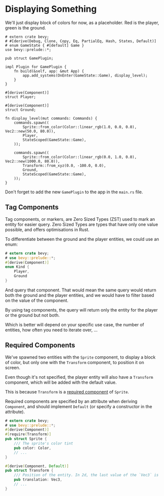 # Displaying Something

We'll just display block of colors for now, as a placeholder. Red is the player, green is the ground.

```rust,no_run
# extern crate bevy;
# #[derive(Debug, Clone, Copy, Eq, PartialEq, Hash, States, Default)]
# enum GameState { #[default] Game }
use bevy::prelude::*;

pub struct GamePlugin;

impl Plugin for GamePlugin {
    fn build(&self, app: &mut App) {
        app.add_systems(OnEnter(GameState::Game), display_level);
    }
}

#[derive(Component)]
struct Player;

#[derive(Component)]
struct Ground;

fn display_level(mut commands: Commands) {
    commands.spawn((
        Sprite::from_color(Color::linear_rgb(1.0, 0.0, 0.0), Vec2::new(50.0, 80.0)),
        Player,
        StateScoped(GameState::Game),
    ));

    commands.spawn((
        Sprite::from_color(Color::linear_rgb(0.0, 1.0, 0.0), Vec2::new(1000.0, 80.0)),
        Transform::from_xyz(0.0, -100.0, 0.0),
        Ground,
        StateScoped(GameState::Game),
    ));
}
```

<div class="warning">

Don't forget to add the new `GamePlugin` to the app in the `main.rs` file.

</div>

## Tag Components

Tag components, or markers, are Zero Sized Types (ZST) used to mark an entity for easier query. Zero Sized Types are types that have only one value possible, and offers optimisations in Rust.

To differentiate between the ground and the player entities, we could use an enum:

```rust
# extern crate bevy;
# use bevy::prelude::*;
#[derive(Component)]
enum Kind {
    Player,
    Ground
}
```

And query that component. That would mean the same query would return both the ground and the player entities, and we would have to filter based on the value of the component.

By using tag components, the query will return only the entity for the player or the ground but not both.

Which is better will depend on your specific use case, the number of entities, how often you need to iterate over, ...

## Required Components

We've spawned two entities with the `Sprite` component, to display a block of color, but only one with the `Transform` component, to position it on screen.

Even though it's not specified, the player entity will also have a `Transform` component, which will be added with the default value.

This is because `Transform` is a [required component](https://docs.rs/bevy/0.15.0-rc.3/bevy/ecs/component/trait.Component.html#required-components) of `Sprite`.

Required components are specified by an attribute when deriving `Component`, and should implement `Default` (or specify a constructor in the attribute).

```rust
# extern crate bevy;
# use bevy::prelude::*;
#[derive(Component)]
#[require(Transform)]
pub struct Sprite {
    /// The sprite's color tint
    pub color: Color,
    // ...
}

#[derive(Component, Default)]
pub struct Transform {
    /// Position of the entity. In 2d, the last value of the `Vec3` is used for z-ordering.
    pub translation: Vec3,
    // ...
}

```
